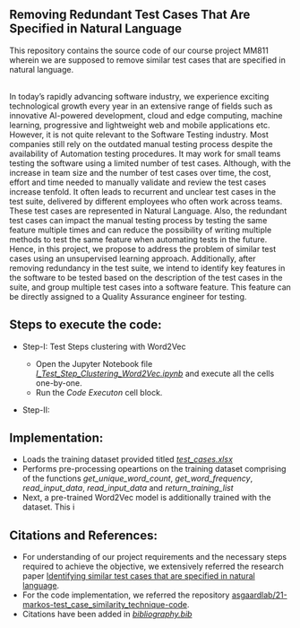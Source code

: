 ## Removing Redundant Test Cases That Are Specified in Natural Language

This repository contains the source code of our course project MM811 wherein we are supposed to remove similar test cases that are specified in natural language.


</br>
In today’s rapidly advancing software industry,  we experience exciting technological growth every year in an extensive range of fields such as innovative AI-powered development, cloud and edge computing, machine learning, progressive and lightweight web and mobile applications etc. However, it is not quite relevant to the Software Testing industry. Most companies still rely on the outdated manual testing process despite the availability of Automation testing procedures. It may work for small teams testing the software using a limited number of test cases. Although, with the increase in team size and the number of test cases over time, the cost, effort and time needed to manually validate and review the test cases increase tenfold. It often leads to recurrent and unclear test cases in the test suite, delivered by different employees who often work across teams. These test cases are represented in Natural Language. Also, the redundant test cases can impact the manual testing process by testing the same feature multiple times and can reduce the possibility of writing multiple methods to test the same feature when automating tests in the future. Hence, in this project, we propose to address the problem of similar test cases using an unsupervised learning approach. Additionally, after removing redundancy in the test suite, we intend to identify key features in the software to be tested based on the description of the test cases in the suite, and group multiple test cases into a software feature. This feature can be directly assigned to a Quality Assurance engineer for testing. 


## Steps to execute the code:
- Step-I: Test Steps clustering with Word2Vec
  - Open the Jupyter Notebook file *[I_Test_Step_Clustering_Word2Vec.ipynb](I_Test_Step_Clustering_Word2Vec.ipynb)* and execute all the cells one-by-one.
  - Run the *Code Executon* cell block.

- Step-II: 



## Implementation:
- Loads the training dataset provided titled *[test_cases.xlsx](test_cases.xlsx)*
- Performs pre-processing opeartions on the training dataset comprising of the functions *get_unique_word_count*, *get_word_frequency*, *read_input_data*, *read_input_data* and *return_training_list*
- Next, a pre-trained Word2Vec model is additionally trained with the dataset. This i


## Citations and References:
- For understanding of our project requirements and the necessary steps required to achieve the objective, we extensively referred the research paper [Identifying similar test cases that are specified in natural language](https://ieeexplore.ieee.org/stamp/stamp.jsp?tp=&arnumber=9763328).
- For the code implementation, we referred the repository [asgaardlab/21-markos-test_case_similarity_technique-code](https://github.com/asgaardlab/21-markos-test_case_similarity_technique-code).
- Citations have been added in *[bibliography.bib](bibliography.bib)*
    
